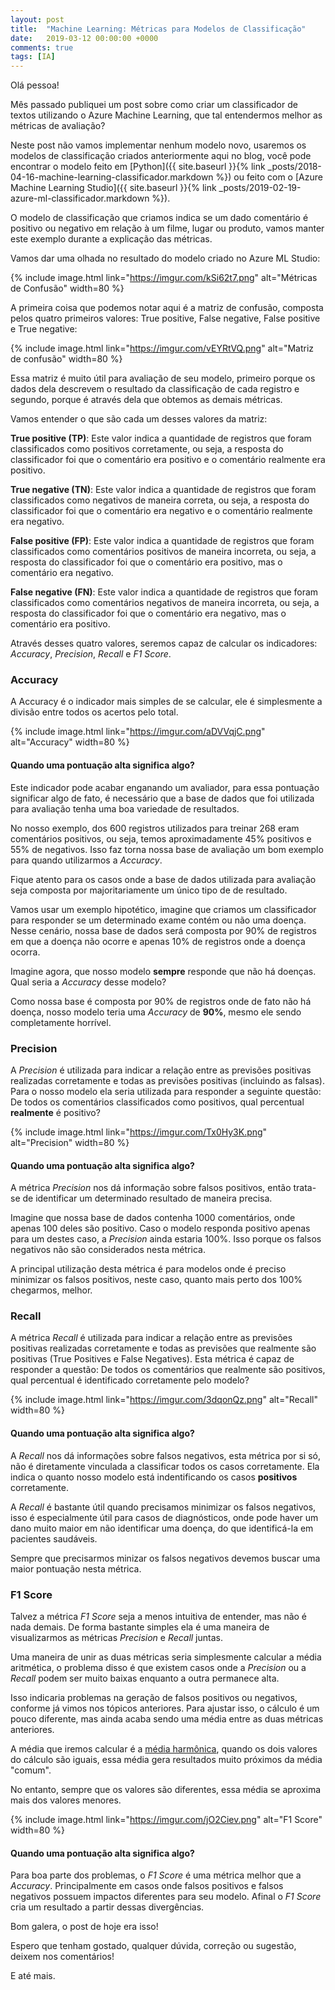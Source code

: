 ```yaml
---
layout: post
title:  "Machine Learning: Métricas para Modelos de Classificação"
date:   2019-03-12 00:00:00 +0000
comments: true
tags: [IA] 
---
```


Olá pessoa!

Mês passado publiquei um post sobre como criar um classificador de textos utilizando o Azure Machine Learning, que tal entendermos melhor as métricas de avaliação?

<!--more-->

Neste post não vamos implementar nenhum modelo novo, usaremos os modelos de classificação criados anteriormente aqui no blog, você pode encontrar o modelo feito em [Python]({{ site.baseurl }}{% link _posts/2018-04-16-machine-learning-classificador.markdown %}) ou feito com o [Azure Machine Learning Studio]({{ site.baseurl }}{% link _posts/2019-02-19-azure-ml-classificador.markdown %}).

O modelo de classificação que criamos indica se um dado comentário é positivo ou negativo em relação à um filme, lugar ou produto, vamos manter este exemplo durante a explicação das métricas.

Vamos dar uma olhada no resultado do modelo criado no Azure ML Studio:

{% include image.html link="https://imgur.com/kSi62t7.png" alt="Métricas de Confusão" width=80 %}

A primeira coisa que podemos notar aqui é a matriz de confusão, composta pelos quatro primeiros valores: True positive, False negative, False positive e True negative:

{% include image.html link="https://imgur.com/vEYRtVQ.png" alt="Matriz de confusão" width=80 %}

Essa matriz é muito útil para avaliação de seu modelo, primeiro porque os dados dela descrevem o resultado da classificação de cada registro e segundo, porque é através dela que obtemos as demais métricas.

Vamos entender o que são cada um desses valores da matriz:

**True positive (TP)**: Este valor indica a quantidade de registros que foram classificados como positivos corretamente, ou seja, a resposta do classificador foi que o comentário era positivo e o comentário realmente era positivo.

**True negative (TN)**: Este valor indica a quantidade de registros que foram classificados como negativos de maneira correta, ou seja, a resposta do classificador foi que o comentário era negativo e o comentário realmente era negativo.

**False positive (FP)**: Este valor indica a quantidade de registros que foram classificados como comentários positivos de maneira incorreta, ou seja, a resposta do classificador foi que o comentário era positivo, mas o comentário era negativo.

**False negative (FN)**: Este valor indica a quantidade de registros que foram classificados como comentários negativos de maneira incorreta, ou seja, a resposta do classificador foi que o comentário era negativo, mas o comentário era positivo.

Através desses quatro valores, seremos capaz de calcular os indicadores: _Accuracy_, _Precision_, _Recall_ e _F1 Score_.

### Accuracy

A Accuracy é o indicador mais simples de se calcular, ele é simplesmente a divisão entre todos os acertos pelo total.

{% include image.html link="https://imgur.com/aDVVqjC.png" alt="Accuracy" width=80 %}

#### Quando uma pontuação alta significa algo?

Este indicador pode acabar enganando um avaliador, para essa pontuação significar algo de fato, é necessário que a base de dados que foi utilizada para avaliação tenha uma boa variedade de resultados.

No nosso exemplo, dos 600 registros utilizados para treinar 268 eram comentários positivos, ou seja, temos aproximadamente 45% positivos e 55% de negativos. Isso faz torna nossa base de avaliação um bom exemplo para quando utilizarmos a _Accuracy_.

Fique atento para os casos onde a base de dados utilizada para avaliação seja composta por majoritariamente um único tipo de de resultado. 

Vamos usar um exemplo hipotético, imagine que criamos um classificador para responder se um determinado exame contém ou não uma doença. Nesse cenário, nossa base de dados será composta por 90% de registros em que a doença não ocorre e apenas 10% de registros onde a doença ocorra.

Imagine agora, que nosso modelo **sempre** responde que não há doenças. Qual seria a _Accuracy_ desse modelo?

Como nossa base é composta por 90% de registros onde de fato não há doença, nosso modelo teria uma _Accuracy_ de **90%**, mesmo ele sendo completamente horrível.

### Precision

A _Precision_ é utilizada para indicar a relação entre as previsões positivas realizadas corretamente e todas as previsões positivas (incluindo as falsas). Para o nosso modelo ela seria utilizada para responder a seguinte questão: De todos os comentários classificados como positivos, qual percentual **realmente** é positivo?

{% include image.html link="https://imgur.com/Tx0Hy3K.png" alt="Precision" width=80 %}

#### Quando uma pontuação alta significa algo?

A métrica _Precision_ nos dá informação sobre falsos positivos, então trata-se de identificar um determinado resultado de maneira precisa.

Imagine que nossa base de dados contenha 1000 comentários, onde apenas 100 deles são positivo. Caso o modelo responda positivo apenas para um destes caso, a _Precision_ ainda estaria 100%. Isso porque os falsos negativos não são considerados nesta métrica.

A principal utilização desta métrica é para modelos onde é preciso minimizar os falsos positivos, neste caso, quanto mais perto dos 100% chegarmos, melhor.

### Recall

A métrica _Recall_ é utilizada para indicar a relação entre as previsões positivas realizadas corretamente e todas as previsões que realmente são positivas (True Positives e False Negatives). Esta métrica é capaz de responder a questão: De todos os comentários que realmente são positivos, qual percentual é identificado corretamente pelo modelo?

{% include image.html link="https://imgur.com/3dqonQz.png" alt="Recall" width=80 %}

#### Quando uma pontuação alta significa algo?

A _Recall_ nos dá informações sobre falsos negativos, esta métrica por si só, não é diretamente vinculada a classificar todos os casos corretamente. Ela indica o quanto nosso modelo está indentificando os casos **positivos** corretamente.

A _Recall_ é bastante útil quando precisamos minimizar os falsos negativos, isso é especialmente útil para casos de diagnósticos, onde pode haver um dano muito maior em não identificar uma doença, do que identificá-la em pacientes saudáveis.

Sempre que precisarmos minizar os falsos negativos devemos buscar uma maior pontuação nesta métrica.

### F1 Score

Talvez a métrica _F1 Score_ seja a menos intuitiva de entender, mas não é nada demais. De forma bastante simples ela é uma maneira de visualizarmos as métricas _Precision_ e _Recall_ juntas.

Uma maneira de unir as duas métricas seria simplesmente calcular a média aritmética, o problema disso é que existem casos onde a _Precision_ ou a _Recall_ podem ser muito baixas enquanto a outra permanece alta.

Isso indicaria problemas na geração de falsos positivos ou negativos, conforme já vimos nos tópicos anteriores. Para ajustar isso, o cálculo é um pouco diferente, mas ainda acaba sendo uma média entre as duas métricas anteriores.

A média que iremos calcular é a [média harmônica](https://pt.wikipedia.org/wiki/M%C3%A9dia_harm%C3%B4nica), quando os dois valores do cálculo são iguais, essa média gera resultados muito próximos da média "comum".

No entanto, sempre que os valores são diferentes, essa média se aproxima mais dos valores menores.

{% include image.html link="https://imgur.com/jO2Ciev.png" alt="F1 Score" width=80 %}

#### Quando uma pontuação alta significa algo?

Para boa parte dos problemas, o _F1 Score_ é uma métrica melhor que a _Accuracy_. Principalmente em casos onde falsos positivos e falsos negativos possuem impactos diferentes para seu modelo. Afinal o _F1 Score_ cria um resultado a partir dessas divergências.

Bom galera, o post de hoje era isso!

Espero que tenham gostado, qualquer dúvida, correção ou sugestão, deixem nos comentários!

E até mais.